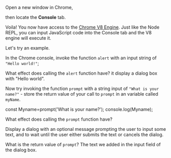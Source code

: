 Open a new window in Chrome,

then locate the **Console** tab.

Voila! You now have access to the [Chrome V8 Engine](https://www.cloudflare.com/en-gb/learning/serverless/glossary/what-is-chrome-v8/).
Just like the Node REPL, you can input JavaScript code into the Console tab and the V8 engine will execute it.

Let's try an example.

In the Chrome console,
invoke the function `alert` with an input string of `"Hello world!"`;

What effect does calling the `alert` function have?
it display a dialog box with "Hello world".

Now try invoking the function `prompt` with a string input of `"What is your name?"` - store the return value of your call to `prompt` in an variable called `myName`.

const Myname=prompt('What is your name?');
 console.log(Myname);

What effect does calling the `prompt` function have?

Display a dialog with an optional message prompting the user to input some text, and to wait until the user either submits the text or cancels the dialog.

What is the return value of `prompt`?
The text we added in the input field of the dialog box.
